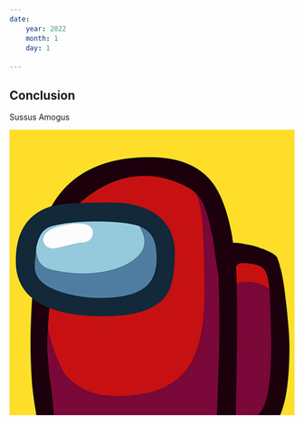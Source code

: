 ```yaml
---
date:
    year: 2022
    month: 1
    day: 1

---
```

## Conclusion
Sussus Amogus  

![sus](/img/sus.jpg)
